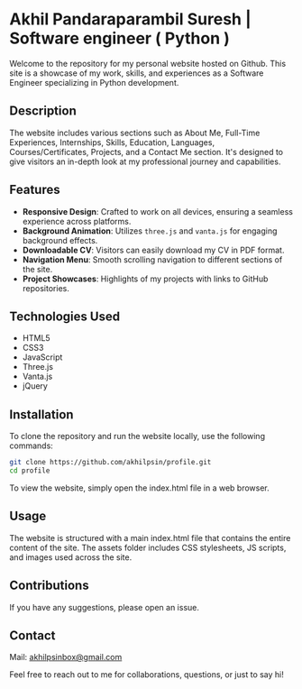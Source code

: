 # Akhil Pandaraparambil Suresh | Software engineer ( Python )  
  
Welcome to the repository for my personal website hosted on Github. This site is a showcase of my work, skills, and experiences as a Software Engineer specializing in Python development.  
  
## Description  
  
The website includes various sections such as About Me, Full-Time Experiences, Internships, Skills, Education, Languages, Courses/Certificates, Projects, and a Contact Me section. It's designed to give visitors an in-depth look at my professional journey and capabilities.  
  
## Features  
  
- **Responsive Design**: Crafted to work on all devices, ensuring a seamless experience across platforms.  
- **Background Animation**: Utilizes `three.js` and `vanta.js` for engaging background effects.  
- **Downloadable CV**: Visitors can easily download my CV in PDF format.  
- **Navigation Menu**: Smooth scrolling navigation to different sections of the site.  
- **Project Showcases**: Highlights of my projects with links to GitHub repositories.  
  
## Technologies Used  
  
- HTML5  
- CSS3  
- JavaScript  
- Three.js  
- Vanta.js  
- jQuery  
  
## Installation  
  
To clone the repository and run the website locally, use the following commands:  
  
```bash  
git clone https://github.com/akhilpsin/profile.git  
cd profile
```
To view the website, simply open the index.html file in a web browser.

## Usage
 
The website is structured with a main index.html file that contains the entire content of the site. The assets folder includes CSS stylesheets, JS scripts, and images used across the site.

## Contributions
If you have any suggestions, please open an issue.

## Contact

Mail: akhilpsinbox@gmail.com

Feel free to reach out to me for collaborations, questions, or just to say hi!
